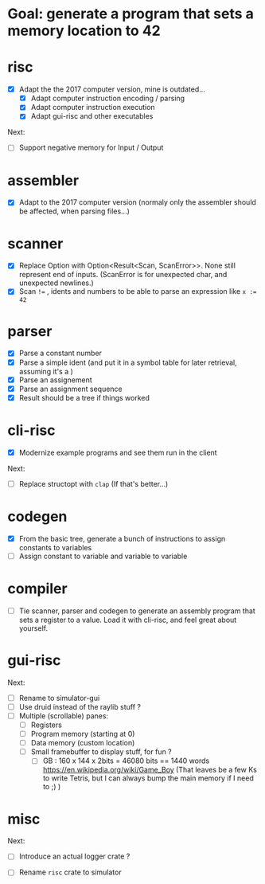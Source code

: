 # Goal: generate a program that sets a memory location to 42

# risc

 - [X] Adapt the the 2017 computer version, mine is outdated... 
    - [X] Adapt computer instruction encoding / parsing
    - [X] Adapt computer instruction execution
    - [X] Adapt gui-risc and other executables

Next:
 - [ ] Support negative memory for Input / Output

# assembler

  - [X] Adapt to the 2017 computer version (normaly only the assembler should be affected, when parsing files...)

# scanner

 - [X] Replace Option<Scan> with Option<Result<Scan, ScanError>>. None still represent end of inputs.
  (ScanError is for unexpected char, and unexpected newlines.)
 - [X] Scan `!=` , idents and numbers to be able to parse an expression like `x := 42`

# parser

  - [X] Parse a constant number
  - [X] Parse a simple ident (and put it in a symbol table for later retrieval, assuming it's a )
  - [X] Parse an assignement
  - [X] Parse an assignment sequence
  - [X] Result should be a tree if things worked

# cli-risc
  - [X] Modernize example programs and see them run in the client

Next:
  - [ ] Replace structopt with `clap` (If that's better...)

# codegen
  - [X] From the basic tree, generate a bunch of instructions to assign constants to variables 
  - [ ] Assign constant to variable and variable to variable

# compiler
  - [ ] Tie scanner, parser and codegen to generate an assembly program that sets a register to a value.
    Load it with cli-risc, and feel great about yourself. 

# gui-risc

Next:
  - [ ] Rename to simulator-gui
  - [ ] Use druid instead of the raylib stuff ?
  - [ ] Multiple (scrollable) panes: 
    - [ ] Registers
    - [ ] Program memory (starting at 0)
    - [ ] Data memory (custom location)
    - [ ] Small framebuffer to display stuff, for fun ?
      - [ ] GB : 160 x 144 x 2bits = 46080 bits == 1440 words https://en.wikipedia.org/wiki/Game_Boy
      (That leaves be a few Ks to write Tetris, but I can always bump the main memory if I need to ;) )

# misc

Next:
  - [ ] Introduce an actual logger crate ?
  - [ ] Rename `risc` crate to simulator

